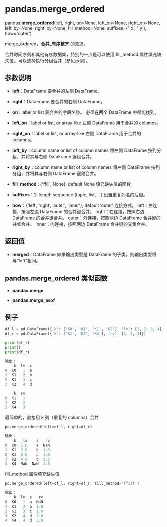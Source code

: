 # pandas.merge_ordered
pandas.**merge_ordered**(left, right, on=None, left_on=None, right_on=None, left_by=None, right_by=None, fill_method=None, suffixes=('_x', '_y'), how='outer')

merge_ordered，**合并_有序整齐** 的意思。

合并时间序列和其他有序数据集，特别的一点是可以使用 fill_method 属性填充缺失值。可以选择执行分组合并（参见示例）。

## 参数说明
- **left**：DataFrame
要合并的左侧 DataFrame。

- **right**：DataFrame
要合并的右侧 DataFrame。

- **on** : label or list
要合并的字段名称。 必须在两个 DataFrame 中都能找到。

- **left_on**：label or list, or array-like
左侧 DataFrame 用于合并的 columns。

- **right_on**：label or list, or array-like
右侧 DataFrame 用于合并的 columns。

- **left_by**：column name or list of column names
将左侧 DataFrame 按列分组，并将其与右侧 DataFrame 逐段合并。

- **right_by**：column name or list of column names
将左侧 DataFrame 按列分组，并将其与右侧 DataFrame 逐段合并。

- **fill_method** : {‘ffill’, None}, default None
填充缺失值的函数

- **suffixes**：2-length sequence (tuple, list, …)
设置重复列名的后缀。

- **how**：{‘left’, ‘right’, ‘outer’, ‘inner’}, default ‘outer’
连接方式。
left：左连接，按照左边 DataFrame 的合并键合并。
right：右连接，按照右边 DataFrame 的合并键合并。
outer：外连接，按照两边 DataFrame 合并键的并集合并。
inner：内连接，按照两边 DataFrame 合并键的交集合并。

## 返回值
- **merged**：DataFrame
 如果输出类型是 DataFrame 的子类，则输出类型将与“left”相同。

## pandas.merge_ordered 类似函数
- **pandas.merge**

- **pandas.merge_asof**

## 例子
```python
df_l = pd.DataFrame({'k': ['K0', 'K1', 'K1', 'K2'], 'lv': [1, 2, 3, 4], 's': ['a', 'b', 'c', 'd']})
df_r = pd.DataFrame({'k': ['K1', 'K2', 'K4'], 'rv': [1, 2, 3]})

print(df_l)
print()
print(df_r)

输出：
    k  lv  s
0  K0   1  a
1  K1   2  b
2  K1   3  c
3  K2   4  d

    k  rv
0  K1   1
1  K2   2
2  K4   3
```

最简单的，直接用 k 列（重复的 columns）合并
```python
pd.merge_ordered(left=df_l, right=df_r)

输出：
    k   lv    s   rv
0  K0  1.0    a  NaN
1  K1  2.0    b  1.0
2  K1  3.0    c  1.0
3  K2  4.0    d  2.0
4  K4  NaN  NaN  3.0
```

fill_method 属性填充缺失值
```python
pd.merge_ordered(left=df_l, right=df_r, fill_method='ffill')

输出：
    k  lv  s   rv
0  K0   1  a  NaN
1  K1   2  b  1.0
2  K1   3  c  1.0
3  K2   4  d  2.0
4  K4   4  d  3.0
```